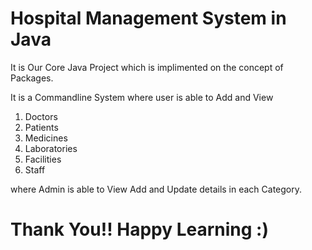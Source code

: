 
# Hospital Management System in Java 

It is Our Core Java Project which is implimented on the concept
of Packages.

It is a Commandline System where user is able to Add and View 
1. Doctors
2. Patients
3. Medicines
4. Laboratories
5. Facilities
6. Staff 

where Admin is able to View Add and Update details in each Category.

# Thank You!! Happy Learning :) 
